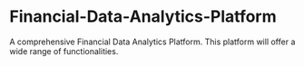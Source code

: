 # Financial-Data-Analytics-Platform
A comprehensive Financial Data Analytics Platform. This platform will offer a wide range of functionalities.
